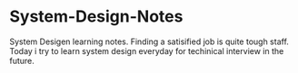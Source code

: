 # System-Design-Notes
System Desigen learning notes.
Finding a satisified job is quite tough staff.
Today i try to learn system design everyday for techinical interview in the future.
